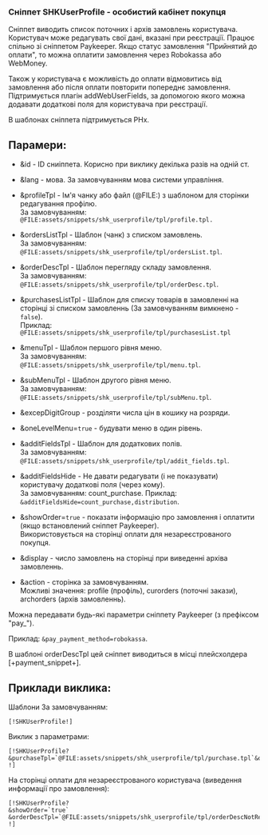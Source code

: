 
### Сніппет SHKUserProfile - особистий кабінет покупця ###

Сніппет виводить список поточних і архів замовлень користувача. Користувач може редагувать свої дані, вказані при реєстрації. Працює спільно зі сніппетом Paykeeper. Якщо статус замовлення "Прийнятий до оплати", то можна оплатити замовлення через Robokassa або WebMoney. 

Також у користувача є можливість до оплати відмовитись від замовлення або після оплати повторити попереднє замовлення.
Підтримується плагін addWebUserFields, за допомогою якого можна додавати додаткові поля для користувача при реєстрації.

В шаблонах сніппета підтримується PHx.

## Парамери: ##
- &id  - ID сниіппета. Корисно при виклику декілька разів на одній ст.
- &lang - мова. За замовчуванням мова системи управління.
- &profileTpl - Ім'я чанку або файл (@FILE:) з шаблоном для сторінки редагування профілю.
<BR>За замовчуванням: `@FILE:assets/snippets/shk_userprofile/tpl/profile.tpl.`

- &ordersListTpl - Шаблон (чанк) з списком замовлень.
<BR>За замовчуванням: `@FILE:assets/snippets/shk_userprofile/tpl/ordersList.tpl`.

- &orderDescTpl - Шаблон перегляду складу замовлення.
<BR>За замовчуванням: `@FILE:assets/snippets/shk_userprofile/tpl/orderDesc.tpl`.

- &purchasesListTpl - Шаблон для списку товарів в замовленні на сторінці зі списком замовленнь (За замовчуванням вимкнено - `false`).
<BR>Приклад: `@FILE:assets/snippets/shk_userprofile/tpl/purchasesList.tpl`

- &menuTpl - Шаблон першого рівня меню.
<BR>За замовчуванням: `@FILE:assets/snippets/shk_userprofile/tpl/menu.tpl`.

- &subMenuTpl - Шаблон другого рівня меню.
<BR>За замовчуванням: `@FILE:assets/snippets/shk_userprofile/tpl/subMenu.tpl`.

- &excepDigitGroup - розділяти числа цін в кошику на розряди.

- &oneLevelMenu=`true` - будувати меню в один рівень.

- &additFieldsTpl - Шаблон для додаткових полів.
<BR>За замовчуванням: `@FILE:assets/snippets/shk_userprofile/tpl/addit_fields.tpl`.

- &additFieldsHide - Не давати редагувати (і не показувати) користувачу додаткові поля (через кому).
<BR>За замовчуванням: count_purchase.
Приклад: `&additFieldsHide=count_purchase,distribution`.

- &showOrder=`true` - показати інформацію про замовлення і оплатити (якщо встановлений сніппет Paykeeper).
<BR>Використовується на сторінці оплати для незареєстрованого покупця.

- &display - число замовлень на сторінці при виведенні архіва замовленнь. 

- &action - сторінка за замовчуванням.
<BR> Можливі значення: profile (профіль), curorders (поточні закази), archorders (архів замовленнь).

Можна передавати будь-які параметри сніппету Paykeeper (з префіксом "pay_").

Приклад: `&pay_payment_method=robokassa`.

В шаблоні orderDescTpl цей сніппет виводиться в місці плейсхолдера [+payment_snippet+].


## Приклади виклика: ##

Шаблони За замовчуванням:
```
[!SHKUserProfile!]
```

Виклик з параметрами:
```
[!SHKUserProfile? 
&purchaseTpl=`@FILE:assets/snippets/shk_userprofile/tpl/purchase.tpl`&oneLevelMenu=`true`
!]
```
На сторінці оплати для незареєстрованого користувача (виведення информації про замовлення):
```
[!SHKUserProfile?
&showOrder=`true`
&orderDescTpl=`@FILE:assets/snippets/shk_userprofile/tpl/orderDescNotRegd.tpl`
!]
```
